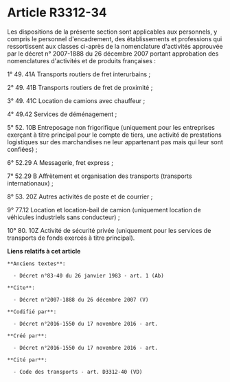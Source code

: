 # Article R3312-34

Les dispositions de la présente section sont applicables aux personnels, y compris le personnel d'encadrement, des
établissements et professions qui ressortissent aux classes ci-après de la nomenclature d'activités approuvée par le décret
n° 2007-1888 du 26 décembre 2007 portant approbation des nomenclatures d'activités et de produits françaises : 

1° 49. 41A Transports routiers de fret interurbains ; 

2° 49. 41B Transports routiers de fret de proximité ; 

3° 49. 41C Location de camions avec chauffeur ; 

4° 49.42 Services de déménagement ; 

5° 52. 10B Entreposage non frigorifique (uniquement pour les entreprises exerçant à titre principal pour le compte de tiers,
une activité de prestations logistiques sur des marchandises ne leur appartenant pas mais qui leur sont confiées) ; 

6° 52.29 A Messagerie, fret express ; 

7° 52.29 B Affrètement et organisation des transports (transports internationaux) ; 

8° 53. 20Z Autres activités de poste et de courrier ; 

9° 77.12 Location et location-bail de camion (uniquement location de véhicules industriels sans conducteur) ; 

10° 80. 10Z Activité de sécurité privée (uniquement pour les services de transports de fonds exercés à titre principal).

**Liens relatifs à cet article**

	**Anciens textes**:

	  - Décret n°83-40 du 26 janvier 1983 - art. 1 (Ab)

	**Cite**:

	  - Décret n°2007-1888 du 26 décembre 2007 (V)

	**Codifié par**:

	  - Décret n°2016-1550 du 17 novembre 2016 - art.

	**Créé par**:

	  - Décret n°2016-1550 du 17 novembre 2016 - art.

	**Cité par**:

	  - Code des transports - art. D3312-40 (VD)
